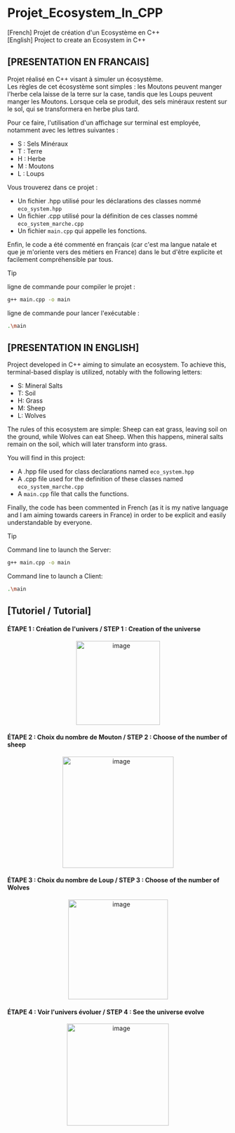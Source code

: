 # Projet_Ecosystem_In_CPP
[French] Projet de création d'un Ecosystème en C++    
[English] Project to create an Ecosystem in C++   


## [PRESENTATION EN FRANCAIS]

Projet réalisé en C++ visant à simuler un écosystème.  
Les règles de cet écosystème sont simples : les Moutons peuvent manger l'herbe cela laisse de la terre sur la case, tandis que les Loups peuvent manger les Moutons. Lorsque cela se produit, des sels minéraux restent sur le sol, qui se transformera en herbe plus tard.  

Pour ce faire, l'utilisation d'un affichage sur terminal est employée, notamment avec les lettres suivantes :
- S : Sels Minéraux
- T : Terre  
- H : Herbe
- M : Moutons
- L : Loups



Vous trouverez dans ce projet :  
- Un fichier .hpp utilisé pour les déclarations des classes nommé `eco_system.hpp`    
- Un fichier .cpp utilisé pour la définition de ces classes nommé `eco_system_marche.cpp`
- Un fichier `main.cpp` qui appelle les fonctions.

Enfin, le code a été commenté en français (car c'est ma langue natale et que je m'oriente vers des métiers en France) dans le but d'être explicite et facilement compréhensible par tous.


> [!TIP]
> ligne de commande pour compiler le projet : 
> ```bash
> g++ main.cpp -o main
> ```
> ligne de commande pour lancer l'exécutable : 
> ```bash
> .\main 
> ```


## [PRESENTATION IN ENGLISH]

Project developed in C++ aiming to simulate an ecosystem. To achieve this, terminal-based display is utilized, notably with the following letters:
- S: Mineral Salts
- T: Soil  
- H: Grass
- M: Sheep
- L: Wolves

The rules of this ecosystem are simple: Sheep can eat grass, leaving soil on the ground, while Wolves can eat Sheep. When this happens, mineral salts remain on the soil, which will later transform into grass.

You will find in this project:
- A .hpp file used for class declarations named `eco_system.hpp`
- A .cpp file used for the definition of these classes named `eco_system_marche.cpp`
- A `main.cpp` file that calls the functions.

Finally, the code has been commented in French (as it is my native language and I am aiming towards careers in France) in order to be explicit and easily understandable by everyone.

> [!TIP]
> Command line to launch the Server:
> ```bash
> g++ main.cpp -o main
> ```
> Command line to launch a Client:
> ```bash
> .\main 
> ```


## [Tutoriel / Tutorial]

#### ÉTAPE 1 : Création de l'univers  / STEP 1 : Creation of the universe
<div align="center">
	<img width="191" alt="image" src="https://github.com/D-TheProgrammer/Projet_Ecosystem_In_CPP/assets/151149998/2cd0987a-40a3-4fd3-b87f-0111bdef9eba">
</div>

#### ÉTAPE 2 : Choix du nombre de Mouton / STEP 2 : Choose of the number of sheep
<div align="center">
	<img width="253" alt="image" src="https://github.com/D-TheProgrammer/Projet_Ecosystem_In_CPP/assets/151149998/ff16d16f-a795-4334-addf-8353c4cfbfb9">
</div>

#### ÉTAPE 3 : Choix du nombre de Loup / STEP 3 : Choose of the number of Wolves
<div align="center">
  <img width="227" alt="image" src="https://github.com/D-TheProgrammer/Projet_Ecosystem_In_CPP/assets/151149998/69e45b51-d261-4bd1-8023-e6529f0852ba">
</div>

#### ÉTAPE 4 : Voir l'univers évoluer / STEP 4 : See the universe evolve
<div align="center">
  <img width="232" alt="image" src="https://github.com/D-TheProgrammer/Projet_Ecosystem_In_CPP/assets/151149998/9f1e61b1-9a45-457e-ae57-aae061c9130b">
</div>
